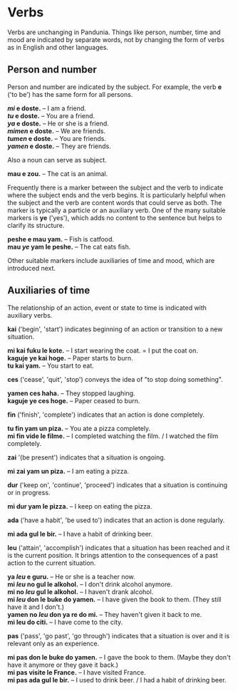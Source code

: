 # Verbs

Verbs are unchanging in Pandunia.
Things like person, number, time and mood are indicated by separate words,
not by changing the form of verbs as in English and other languages.

## Person and number

Person and number are indicated by the subject.
For example, the verb
**e**
('to be') has the same form for all persons.

**_mi_ e doste.**
– I am a friend.  
**_tu_ e doste.**
– You are a friend.  
**_ya_ e doste.**
– He or she is a friend.  
**_mimen_ e doste.**
– We are friends.  
**_tumen_ e doste.**
– You are friends.  
**_yamen_ e doste.**
– They are friends.

Also a noun can serve as subject.

**mau e zou.**
– The cat is an animal.

Frequently there is a marker between the subject and the verb
to indicate where the subject ends and the verb begins.
It is particularly helpful when the subject and the verb are content words
that could serve as both.
The marker is typically a particle or an auxiliary verb.
One of the many suitable markers is
**ye**
('yes'),
which adds no content to the sentence
but helps to clarify its structure.

**peshe e mau yam.**
– Fish is catfood.  
**mau _ye_ yam le peshe.**
– The cat eats fish.

Other suitable markers include auxiliaries of time and mood,
which are introduced next.


## Auxiliaries of time

The relationship of an action, event or state to time is indicated with auxiliary verbs.

**kai**
('begin', 'start')
indicates beginning of an action or transition to a new situation.

**mi kai fuku le kote.**
– I start wearing the coat. = I put the coat on.  
**kaguje ye kai hoge.**
– Paper starts to burn.  
**tu kai yam.**
– You start to eat.

**ces**
('cease', 'quit', 'stop')
conveys the idea of "to stop doing something".

**yamen ces haha.**
– They stopped laughing.  
**kaguje ye ces hoge.**
– Paper ceased to burn.

**fin**
('finish', 'complete')
indicates that an action is done completely.

**tu fin yam un piza.**
– You ate a pizza completely.  
**mi fin vide le filme.**
– I completed watching the film. / I watched the film completely.

**zai**
'(be present')
indicates that a situation is ongoing.

**mi zai yam un piza.**
– I am eating a pizza.

**dur**
('keep on', 'continue', 'proceed')
indicates that a situation is continuing or in progress.

**mi dur yam le pizza.**
– I keep on eating the pizza.

**ada**
('have a habit', 'be used to')
indicates that an action is done regularly.

**mi ada gul le bir.**
– I have a habit of drinking beer.

**leu**
('attain', 'accomplish')
indicates that a situation has been reached and it is the current position.
It brings attention to the consequences of a past action to the current situation.

**ya _leu_ e guru.**
– He or she is a teacher now.  
**mi _leu_ no gul le alkohol.**
– I don't drink alcohol anymore.  
**mi no _leu_ gul le alkohol.**
– I haven't drank alcohol.  
**mi _leu_ don le buke do yamen.**
– I have given the book to them. (They still have it and I don't.)  
**yamen no _leu_ don ya re do mi.**
– They haven't given it back to me.  
**mi leu do citi.**
– I have come to the city.

**pas**
('pass', 'go past', 'go through')
indicates that a situation is over
and it is relevant only as an experience.

**mi pas don le buke do yamen.**
– I gave the book to them. (Maybe they don't have it anymore or they gave it back.)  
**mi pas visite le France.**
– I have visited France.  
**mi pas ada gul le bir.**
– I used to drink beer. / I had a habit of drinking beer.

